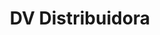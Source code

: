 ---
title: "DV Distribuidora"
url: /ciudad-autonoma-de-buenos-aires/dv-distribuidora/
shop: material de oficina
---